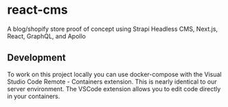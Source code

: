 # react-cms
A blog/shopify store proof of concept using Strapi Headless CMS, Next.js, React, GraphQL, and Apollo

## Development

To work on this project locally you can use docker-compose with the Visual Studio Code Remote - Containers extension. This is  nearly identical to our server environment. The VSCode extension allows you to edit code directly in your containers.

